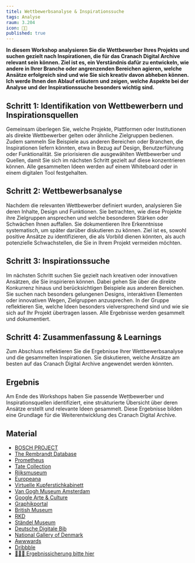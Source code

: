 ```yaml
---
titel: Wettbewerbsanalyse & Inspirationssuche
tags: Analyse
raum: 3.204
icon: 🏃🏽
published: true
---
```



**In diesem Workshop analysieren Sie die Wettbewerber Ihres Projekts und suchen gezielt nach Inspirationen, die für das Cranach Digital Archive relevant sein können. Ziel ist es, ein Verständnis dafür zu entwickeln, wie andere in Ihrer Branche oder angrenzenden Bereichen agieren, welche Ansätze erfolgreich sind und wie Sie sich kreativ davon abheben können. Ich werde Ihnen den Ablauf erläutern und zeigen, welche Aspekte bei der Analyse und der Inspirationssuche besonders wichtig sind.**



<div class="is-medium">

## Schritt 1: Identifikation von Wettbewerbern und Inspirationsquellen

Gemeinsam überlegen Sie, welche Projekte, Plattformen oder Institutionen als direkte Wettbewerber gelten oder ähnliche Zielgruppen bedienen. Zudem sammeln Sie Beispiele aus anderen Bereichen oder Branchen, die Inspirationen liefern könnten, etwa in Bezug auf Design, Benutzerführung oder Funktionalität. Sie priorisieren die ausgewählten Wettbewerber und Quellen, damit Sie sich im nächsten Schritt gezielt auf diese konzentrieren können. Alle gesammelten Ideen werden auf einem Whiteboard oder in einem digitalen Tool festgehalten.


## Schritt 2: Wettbewerbsanalyse

Nachdem die relevanten Wettbewerber definiert wurden, analysieren Sie deren Inhalte, Design und Funktionen. Sie betrachten, wie diese Projekte ihre Zielgruppen ansprechen und welche besonderen Stärken oder Schwächen Ihnen auffallen. Sie dokumentieren Ihre Erkenntnisse systematisch, um später darüber diskutieren zu können. Ziel ist es, sowohl positive Ansätze zu identifizieren, die als Vorbild dienen könnten, als auch potenzielle Schwachstellen, die Sie in Ihrem Projekt vermeiden möchten.

## Schritt 3: Inspirationssuche

Im nächsten Schritt suchen Sie gezielt nach kreativen oder innovativen Ansätzen, die Sie inspirieren können. Dabei gehen Sie über die direkte Konkurrenz hinaus und berücksichtigen Beispiele aus anderen Bereichen. Sie suchen nach besonders gelungenen Designs, interaktiven Elementen oder innovativen Wegen, Zielgruppen anzusprechen. In der Gruppe reflektieren Sie, welche Ideen besonders vielversprechend sind und wie sie sich auf Ihr Projekt übertragen lassen. Alle Ergebnisse werden gesammelt und dokumentiert.


## Schritt 4: Zusammenfassung & Learnings

Zum Abschluss reflektieren Sie die Ergebnisse Ihrer Wettbewerbsanalyse und die gesammelten Inspirationen. Sie diskutieren, welche Ansätze am besten auf das Cranach Digital Archive angewendet werden könnten. 



## Ergebnis

Am Ende des Workshops haben Sie passende Wettbewerber und Inspirationsquellen identifiziert, eine strukturierte Übersicht über deren Ansätze erstellt und relevante Ideen gesammelt. Diese Ergebnisse bilden eine Grundlage für die Weiterentwicklung des Cranach Digital Archive.

## Material
- [BOSCH PROJECT](http://boschproject.org/#/)
- [The Rembrandt Database](https://rembrandtdatabase.org)
- [Prometheus](https://www.prometheus-bildarchiv.de)
- [Tate Collection](https://www.tate.org.uk/about-us/collection)
- [Rijksmuseum](https://www.rijksmuseum.nl/en/research)
- [Europeana](https://www.europeana.eu/de)
- [Virtuelle Kupferstichkabinett](http://www.virtuelles-kupferstichkabinett.de/de/bildbrowser/)
- [Van Gogh Museum Amsterdam](https://unravel.vangogh.com/en/)
- [Google Arte & Culture](https://artsandculture.google.com)
- [Graphikportal](https://www.graphikportal.org)
- [British Museum](https://www.britishmuseum.org/collection)
- [RKD](https://www.rkd.nl/en)
- [Ständel Museum](https://sammlung.staedelmuseum.de/de)
- [Deutsche Digitale Bib](https://www.deutsche-digitale-bibliothek.de)
- [National Gallery of Denmark](https://www.smk.dk)
- [Awwwards](https://www.awwwards.com)
- [Dribbble](https://dribbble.com/)
- [🧑🏽‍🏫 Ergebnissicherung bitte hier](https://miro.com/app/board/uXjVL50PSag=/?share_link_id=913748163373)


</div>
